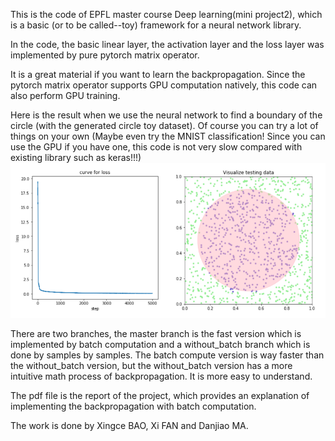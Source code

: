 This is the code of EPFL master course Deep learning(mini project2), which is a basic (or to be called--toy) framework for a neural network library.

In the code, the basic linear layer, the activation layer and the loss layer was implemented by pure pytorch matrix operator.

It is a great material if you want to learn the backpropagation. Since the pytorch matrix operator supports GPU computation natively, this code can also perform GPU training.

Here is the result when we use the neural network to find a boundary of the circle (with the generated circle toy dataset).
Of course you can try a lot of things on your own (Maybe even try the MNIST classification! Since you can use the GPU if you have one, this code is not very slow compared with existing library such as keras!!!)
<img src="./result.png">

There are two branches, the master branch is the fast version which is implemented by batch computation and a without_batch branch which is done by samples by samples. The batch compute version is way faster than the without_batch version, but the without_batch version has a more intuitive math process of backpropagation. It is more easy to understand.

The pdf file is the report of the project, which provides an explanation of implementing the backpropagation with batch computation.

The work is done by Xingce BAO, Xi FAN and Danjiao MA.

